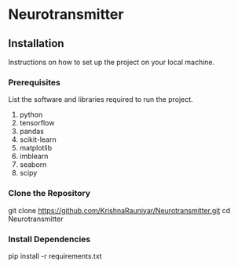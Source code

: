 # Neurotransmitter
## Installation

Instructions on how to set up the project on your local machine.

### Prerequisites

List the software and libraries required to run the project.
1. python 
2. tensorflow
3. pandas
4. scikit-learn
5. matplotlib
6. imblearn
7. seaborn
8. scipy

### Clone the Repository
git clone https://github.com/KrishnaRauniyar/Neurotransmitter.git
cd Neurotransmitter

### Install Dependencies
pip install -r requirements.txt